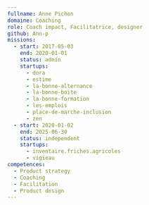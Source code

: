 ```yaml
---
fullname: Anne Pichon
domaine: Coaching
role: Coach impact, Facilitatrice, designer
github: Ann-p
missions:
  - start: 2017-05-03
    end: 2020-01-01
    status: admin
    startups:
      - dora
      - estime
      - la-bonne-alternance
      - la-bonne-boite
      - la-bonne-formation
      - les-emplois
      - place-de-marche-inclusion
      - zen
  - start: 2020-01-02
    end: 2025-06-30
    status: independent
    startups:
      - inventaire.friches.agricoles
      - vigieau
competences:
  - Product strategy
  - Coaching
  - Facilitation
  - Product design
---
```

